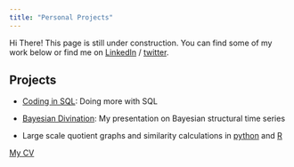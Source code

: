 ```yaml
---
title: "Personal Projects"
---
```


Hi There! This page is still under construction. You can find some of my work below or find me on [LinkedIn](https://linkedin.com/in/ytoren) / [twitter](https://www.twitter.com/BigEndianB).

## Projects

- [Coding in SQL](/sql-code/): Doing more with SQL

- [Bayesian Divination](/presentation-bsts/): My presentation on Bayesian structural time series

- Large scale quotient graphs and similarity calculations in [python](/pysimscale/) and [R](/simscaleR/)


[My CV](CV.html)
